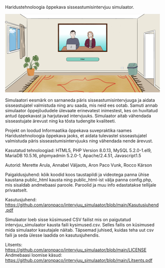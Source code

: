 Haridustehnoloogia õppekava sisseastumisintervjuu simulaator.

![Pilt simulaatorist](simulaator.PNG)

Simulaatori eesmärk on sarnaneda päris sisseastumisintervjuuga ja aidata sisseastujatel valmistuda ning aru saada, mis neid ees ootab. Samuti annab simulaator õppejõududele ülevaate erinevatest inimestest, kes on huvitatud antud õppekavast ja harjutavad intervjuuks. Simulaator aitab vähendada sisseastujate ärevust ning ka tõsta tudengite kvaliteeti.

Projekt on loodud Informaatika õppekava suvepraktika raames Haridustehnoloogia õppekava jaoks, et aidata tulevastel sisseastujatel valmistuda päris sisseastumisintervjuuks ning vähendada nende ärevust.

Kasutatud tehnoloogiad: 
HTML5, 
PHP Version 8.0.13, 
MySQL 5.2.0-1.el9, 
MariaDB 10.5.16, 
phpmyadmin 5.2.0-1, 
Apache/2.4.51, 
Javascript1.5

Autorid: Merette Arula, Annabel Väljaots, Aron Paco Vunk, Rocco Kärson

Paigaldusjuhend: kõik koodid koos taustapildi ja videotega panna ühise kaustana public_html kausta ning public_html-ist välja panna config.php, mis sisaldab andmebaasi paroole. Paroolid ja muu info edastatakse tellijale privaatselt. 

Kasutusjuhend: https://github.com/aronpaco/intervjuu_simulaator/blob/main/Kasutusjuhend.pdf


Simulaator loeb sisse küsimused CSV failist mis on paigutatud intervjuu_simulaator kausta faili kysimused.csv. Selles failis on küsimused mida simulaator kasutajale näitab. 
Täpsemad juhised, kuidas teha uut csv faili ja seda ülesse laadida on kasutusjuhendis. 

Litsents: https://github.com/aronpaco/intervjuu_simulaator/blob/main/LICENSE
Andmebaasi loomise käsud: https://github.com/aronpaco/intervjuu_simulaator/blob/main/Litsents.pdf
